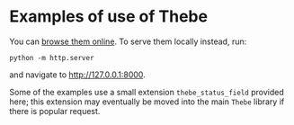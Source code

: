 # Examples of use of Thebe

You can [browse them online](https://executablebooks.github.io/thebe/).
To serve them locally instead, run:

    python -m http.server

and navigate to http://127.0.0.1:8000.

Some of the examples use a small extension `thebe_status_field`
provided here; this extension may eventually be moved into the main
`Thebe` library if there is popular request.
